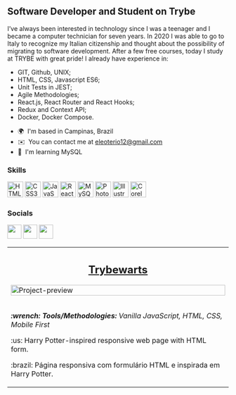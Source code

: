 Software Developer and Student on Trybe
----------------------------------

I’ve always been interested in technology since I was a teenager and I became a computer technician for seven years. In 2020 I was able to go to Italy to recognize my Italian citizenship and thought about the possibility of migrating to software development. After a few free courses, today I study at TRYBE with great pride!
I already have experience in:
- GIT, Github, UNIX;
- HTML, CSS, Javascript ES6;
- Unit Tests in JEST;
- Agile Methodologies;
- React.js, React Router and React Hooks;
- Redux and Context API;
- Docker, Docker Compose.

* 🌍  I'm based in Campinas, Brazil
* ✉️  You can contact me at [eleoterio12@gmail.com](mailto:eleoterio12@gmail.com)
* 🧠  I'm learning MySQL

### Skills

<p align="left">
<a href="https://developer.mozilla.org/en-US/docs/Glossary/HTML5" target="_blank" rel="noreferrer"><img src="https://raw.githubusercontent.com/danielcranney/readme-generator/main/public/icons/skills/html5-colored.svg" width="36" height="36" alt="HTML5" /></a>
<a href="https://www.w3.org/TR/CSS/#css" target="_blank" rel="noreferrer"><img src="https://raw.githubusercontent.com/danielcranney/readme-generator/main/public/icons/skills/css3-colored.svg" width="36" height="36" alt="CSS3" /></a>
<a href="https://developer.mozilla.org/en-US/docs/Web/JavaScript" target="_blank" rel="noreferrer"><img src="https://raw.githubusercontent.com/danielcranney/readme-generator/main/public/icons/skills/javascript-colored.svg" width="36" height="36" alt="JavaScript" /></a>
<a href="https://reactjs.org/" target="_blank" rel="noreferrer"><img src="https://raw.githubusercontent.com/danielcranney/readme-generator/main/public/icons/skills/react-colored.svg" width="36" height="36" alt="React" /></a>
<a href="https://www.mysql.com/" target="_blank" rel="noreferrer"><img src="https://raw.githubusercontent.com/danielcranney/readme-generator/main/public/icons/skills/mysql-colored.svg" width="36" height="36" alt="MySQL" /></a>
<a href="https://www.adobe.com/uk/products/photoshop.html" target="_blank" rel="noreferrer"><img src="https://raw.githubusercontent.com/danielcranney/readme-generator/main/public/icons/skills/photoshop-colored.svg" width="36" height="36" alt="Photoshop" /></a>
<a href="adobe.com/uk/products/illustrator.html" target="_blank" rel="noreferrer"><img src="https://raw.githubusercontent.com/danielcranney/readme-generator/main/public/icons/skills/illustrator-colored.svg" width="36" height="36" alt="Illustrator" /></a>
<a href="https://www.coreldraw.com/" target="_blank" rel="noreferrer"><img src="https://encrypted-tbn0.gstatic.com/images?q=tbn:ANd9GcRfjn_GsMuFW7Vnda-3i75mF0ZsnM_xUvDoag&usqp=CAU" width="36" height="36" alt="CorelDraw" /></a>
</p>


### Socials

<p align="left"> <a href="https://www.github.com/joaoeleoterio" target="_blank" rel="noreferrer"><img src="https://raw.githubusercontent.com/danielcranney/readme-generator/main/public/icons/socials/github.svg" width="32" height="32" /></a> <a href="https://www.linkedin.com/in/jheleoterio" target="_blank" rel="noreferrer"><img src="https://raw.githubusercontent.com/danielcranney/readme-generator/main/public/icons/socials/linkedin.svg" width="32" height="32" /></a> <a href="https://www.twitter.com/joaoeleoterio12" target="_blank" rel="noreferrer"><img src="https://raw.githubusercontent.com/danielcranney/readme-generator/main/public/icons/socials/twitter.svg" width="32" height="32" /></a></p>
<table>
  <tr>
    <td valign="top" width="50%">
      <h2 align="center"><a href="https://github.com/raphaelalmeidamartins/trybewarts">Trybewarts</a></h2>
      <a href="https://raphaelalmeidamartins.github.io/trybewarts/"><img width="100%" src="[./imagens/trybewarts.png](https://github.com/joaoeleoterio/TRYBEWARTS/raw/master/pagina-principal.png)" alt="Project-preview" /></a>
      <br>
      <br>
      <p><em><strong>:wrench: Tools/Methodologies:</strong> Vanilla JavaScript, HTML, CSS, Mobile First</em></p>
      <p>:us: Harry Potter-inspired responsive web page with HTML form.</p>
      <p>:brazil: Página responsiva com formulário HTML e inspirada em Harry Potter.</p>
    </td>
  </tr>
</table>

